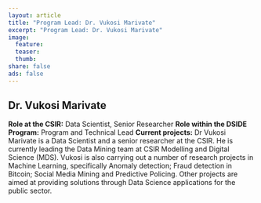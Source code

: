 ```yaml
---
layout: article
title: "Program Lead: Dr. Vukosi Marivate"
excerpt: "Program Lead: Dr. Vukosi Marivate"
image:
  feature:
  teaser:
  thumb:
share: false
ads: false
---
```


## Dr. Vukosi Marivate

**Role at the CSIR:**  Data Scientist, Senior Researcher
**Role within the DSIDE Program:** Program and Technical Lead
**Current projects:** Dr Vukosi Marivate is a Data Scientist and a senior researcher at the CSIR. He is currently leading the Data Mining team at CSIR Modelling and Digital Science (MDS). Vukosi is also carrying out a number of research projects in Machine Learning, specifically Anomaly detection; Fraud detection in Bitcoin; Social Media Mining and Predictive Policing. Other projects are aimed at providing solutions through Data Science applications for the public sector.
